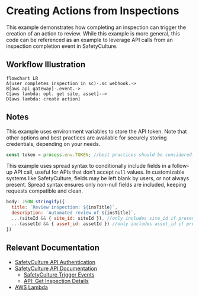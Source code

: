 # Creating Actions from Inspections
This example demonstrates how completing an inspection can trigger the creation of an action to review. While this example is more general, this code can be referenced as an example to leverage API calls from an inspection completion event in SafetyCulture.

## Workflow Illustration
```mermaid
flowchart LR
A(user completes inspection in sc)-.sc webhook.->
B[aws api gateway]-.event.->
C[aws lambda: opt. get site, asset]-->
D[aws lambda: create action]
```

## Notes
This example uses environment variables to store the API token. Note that other options and best practices are available for securely storing credentials, depending on your needs.

```js
const token = process.env.TOKEN; //best practices should be considered!
```

This example uses spread syntax to conditionally include fields in a follow-up API call, useful for APIs that don’t accept `null` values. In customizable systems like SafetyCulture, fields may be left blank by users, or not always present. Spread syntax ensures only non-null fields are included, keeping requests compatible and clean.
```js
body: JSON.stringify({
  title: `Review inspection: ${insTitle}`,
  description: `Automated review of ${insTitle}`,
  ...(siteId && { site_id: siteId }), //only includes site_id if present in inspection, as null values are not accepted
  ...(assetId && { asset_id: assetId }) //only includes asset_id if present in inspection, as null values are not accepted
})

```

## Relevant Documentation
- [SafetyCulture API Authentication](https://developer.safetyculture.com/reference/authentication) 
- [SafetyCulture API Documentation](developer.safetyculture.com)
    - [SafetyCulture Trigger Events](https://developer.safetyculture.com/reference/webhooks)
    - [API: Get Inspection Details](https://developer.safetyculture.com/reference/externalinspectionservice_getinspectiondetails)
- [AWS Lambda](https://docs.aws.amazon.com/lambda/latest/dg/welcome.html)
